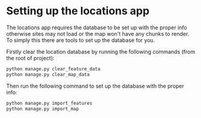 # Setting up the locations app

The locations app requires the database to be set up with the proper info
otherwise sites may not load or the map won't have any chunks to render. To simply this there are
tools to set up the database for you.

Firstly clear the location database by running the following commands (from the root of project):

```bash
python manage.py clear_feature_data
python manage.py clear_map_data
```

Then run the following command to set up the database with the proper info:

```bash
python manage.py import_features
python manage.py import_map
```